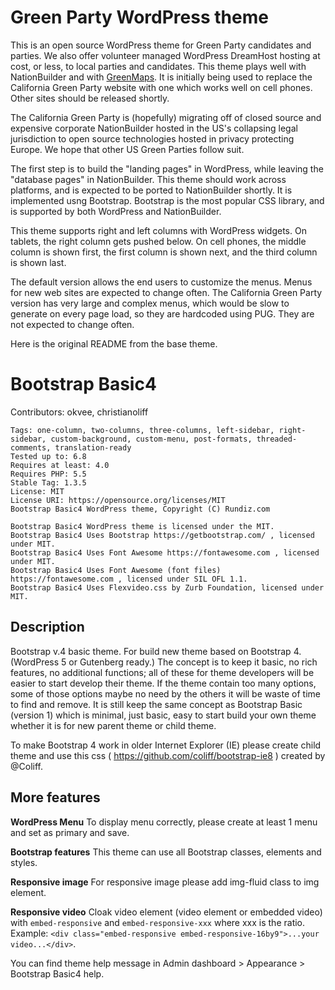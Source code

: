 # Green Party WordPress theme

This is an open source WordPress theme for Green Party candidates and
parties.  We also offer volunteer managed WordPress DreamHost hosting
at cost, or less,  to local parties and candidates.  This theme
plays well with NationBuilder and with
[GreenMaps](https://greenmaps.us).  It is initially being used to
replace the California Green Party website with one which works well
on cell phones.  Other sites should be released shortly.

The California Green Party is (hopefully) migrating off of closed
source and expensive corporate NationBuilder hosted in the US's
collapsing legal  jurisdiction to open source technologies hosted in
privacy protecting Europe.  We hope that other US Green Parties follow suit. 

The first step is to build the "landing pages" in WordPress, while
leaving the "database pages" in NationBuilder.  This theme should work
across platforms, and is expected to be ported to NationBuilder
shortly. It is implemented usng Bootstrap.  Bootstrap is the most
popular CSS library, and is supported by both WordPress and
NationBuilder.

This theme supports right and left columns with WordPress widgets.  On
tablets, the right column gets pushed below.  On cell phones, the
middle column is shown first, the first column is shown next, and the
third column is shown last.

The default version allows the end users to customize the menus. Menus
for new web sites are expected to change often.  The California Green
Party version has very large and complex menus, which would be slow to
generate on every page load, so they are hardcoded using PUG.  They are
not expected to change often.

Here is the original README from the base theme.  
# Bootstrap Basic4

Contributors: okvee, christianoliff
```
Tags: one-column, two-columns, three-columns, left-sidebar, right-sidebar, custom-background, custom-menu, post-formats, threaded-comments, translation-ready
Tested up to: 6.8
Requires at least: 4.0
Requires PHP: 5.5
Stable Tag: 1.3.5
License: MIT
License URI: https://opensource.org/licenses/MIT
Bootstrap Basic4 WordPress theme, Copyright (C) Rundiz.com

Bootstrap Basic4 WordPress theme is licensed under the MIT.
Bootstrap Basic4 Uses Bootstrap https://getbootstrap.com/ , licensed under MIT.
Bootstrap Basic4 Uses Font Awesome https://fontawesome.com , licensed under MIT.
Bootstrap Basic4 Uses Font Awesome (font files) https://fontawesome.com , licensed under SIL OFL 1.1.
Bootstrap Basic4 Uses Flexvideo.css by Zurb Foundation, licensed under MIT.
```
## Description 

Bootstrap v.4 basic theme. For build new theme based on Bootstrap
4. (WordPress 5 or Gutenberg ready.)  The concept is to keep it basic,
no rich features, no additional functions; all of these for theme
developers will be easier to start develop their theme.  If the theme
contain too many options, some of those options maybe no need by the
others it will be waste of time to find and remove.  It is still keep
the same concept as Bootstrap Basic (version 1) which is minimal, just
basic, easy to start build your own theme whether it is for new parent
theme or child theme.

To make Bootstrap 4 work in older Internet Explorer (IE) please create child theme and use this css ( https://github.com/coliff/bootstrap-ie8 ) created by @Coliff.

## More features 

**WordPress Menu** To display menu correctly, please create at least 1
menu and set as primary and save.

**Bootstrap features** This theme can use all Bootstrap classes,
elements and styles.

**Responsive image** For responsive image please add img-fluid class
to img element.

**Responsive video** Cloak video element (video element or embedded
video) with `embed-responsive` and `embed-responsive-xxx` where xxx is
the ratio. Example: `<div class="embed-responsive
embed-responsive-16by9">...your video...</div>`.

You can find theme help message in Admin dashboard > Appearance > Bootstrap Basic4 help.
